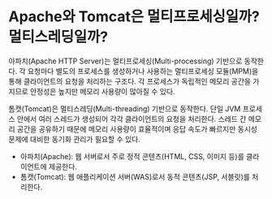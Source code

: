 # Apache와 Tomcat은 멀티프로세싱일까? 멀티스레딩일까?
아파치(Apache HTTP Server)는 멀티프로세싱(Multi-processing) 기반으로 동작한다. 각 요청마다 별도의 프로세스를 생성하거나 사용하는 멀티프로세싱 모듈(MPM)을 통해 클라이언트의 요청을 처리하는 구조다. 각 프로세스가 독립적인 메모리 공간을 가지므로 안정성은 높지만 메모리 사용량이 많아질 수 있다.

톰캣(Tomcat)은 멀티스레딩(Multi-threading) 기반으로 동작한다. 단일 JVM 프로세스 안에서 여러 스레드가 생성되어 각각 클라이언트의 요청을 처리한다. 스레드 간 메모리 공간을 공유하기 때문에 메모리 사용량이 효율적이며 응답 속도가 빠르지만 동시성 문제에 대비한 동기화 관리가 필요할 수 있다.

- 아파치(Apache): 웹 서버로서 주로 정적 콘텐츠(HTML, CSS, 이미지 등)를 클라이언트에 제공한다.
- 톰캣(Tomcat): 웹 애플리케이션 서버(WAS)로서 동적 콘텐츠(JSP, 서블릿)를 처리한다.
